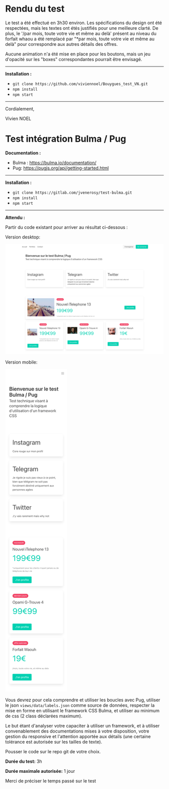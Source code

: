# Rendu du test

Le test a été effectué en 3h30 environ.
Les spécifications du design ont été respectées, mais les textes ont étés justifiés pour une meilleure clarté. 
De plus, le '/par mois, toute votre vie et même au delà' présent au niveau du forfait whaou a été remplacé par "*par mois, toute votre vie et même au delà" pour correspondre aux autres détails des offres.

Aucune animation n'a été mise en place pour les boutons, mais un jeu d'opacité sur les "boxes" correspondantes pourrait être envisagé.

------
 
 **Installation :** 

 - `git clone https://github.com/viviennoel/Bouygues_test_VN.git`
 - `npm install`
 - `npm start`

----

Cordialement,

Vivien NOEL

# Test intégration Bulma / Pug

**Documentation :**

 - Bulma : https://bulma.io/documentation/
 - Pug: https://pugjs.org/api/getting-started.html

------
 
 **Installation :** 

 - `git clone https://gitlab.com/jvenerosy/test-bulma.git`
 - `npm install`
 - `npm start`

----

**Attendu :**

Partir du code existant pour arriver au résultat ci-dessous :

Version desktop: 

![Maquette desktop](/public/images/desktop.png)

Version mobile:

![Maquette mobile](/public/images/mobile.png)

Vous devrez pour cela comprendre et utiliser les boucles avec Pug, utiliser le json `views/data/labels.json` comme source de données, respecter la mise en forme en utilisant le framework CSS Bulma, et utiliser au minimum de css (2 class déclarées maximum).

Le but étant d'analyser votre capaciter à utiliser un framework, et à utiliser convenablement des documentations mises à votre disposition, votre gestion du responsive et l'attention apportée aux détails (une certaine tolérance est autorisée sur les tailles de texte).

Pousser le code sur le repo git de votre choix.

**Durée du test:** 3h

**Durée maximale autorisée:** 1 jour

Merci de préciser le temps passé sur le test
